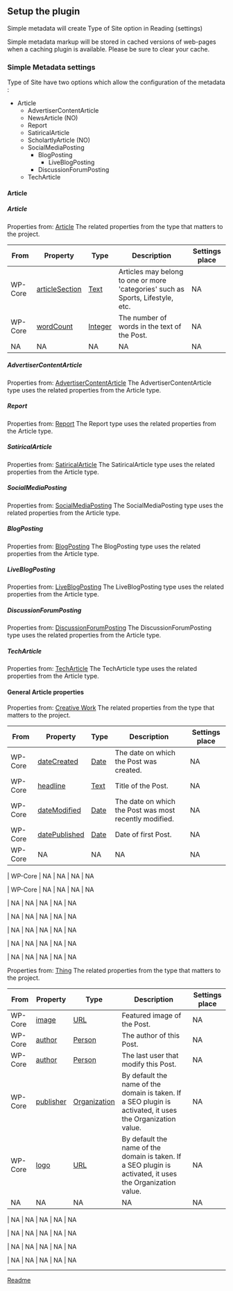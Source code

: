 ## Setup the plugin

Simple metadata will create Type of Site option in Reading (settings)

Simple metadata markup will be stored in cached versions of web-pages when a caching plugin is available. Please be sure to clear your cache.

### Simple Metadata settings
Type of Site have two options which allow the configuration of the metadata :
* Article
  * AdvertiserContentArticle
  * NewsArticle (NO)
  * Report
  * SatiricalArticle
  * ScholartlyArticle (NO)
  * SocialMediaPosting
    * BlogPosting
      * LiveBlogPosting
    * DiscussionForumPosting
  * TechArticle

#### Article

##### Article

Properties from: [Article](https://schema.org/Article "https://schema.org/Article")
The related properties from the type that matters to the project.

| From | Property | Type | Description | Settings place |
| ----------- | ------------ | -------- | --------------- | --------------------------------------
| WP-Core | [articleSection](https://schema.org/articleSection) | [Text](https://schema.org/Text) | Articles may belong to one or more 'categories' such as Sports, Lifestyle, etc. | NA
| WP-Core | [wordCount](https://schema.org/wordCount) | [Integer](https://schema.org/Integer) | 	The number of words in the text of the Post. | NA
| NA | NA | NA | NA | NA




##### AdvertiserContentArticle

Properties from: [AdvertiserContentArticle](https://schema.org/AdvertiserContentArticle "https://schema.org/AdvertiserContentArticle")
The AdvertiserContentArticle type uses the related properties from the Article type.

##### Report

Properties from: [Report](https://schema.org/Report "https://schema.org/Report")
The Report type uses the related properties from the Article type.

##### SatiricalArticle

Properties from: [SatiricalArticle](https://schema.org/SatiricalArticle "https://schema.org/SatiricalArticle")
The SatiricalArticle type uses the related properties from the Article type.

##### SocialMediaPosting

Properties from: [SocialMediaPosting](https://schema.org/SocialMediaPosting "https://schema.org/SocialMediaPosting")
The SocialMediaPosting type uses the related properties from the Article type.

##### BlogPosting

Properties from: [BlogPosting](https://schema.org/BlogPosting "https://schema.org/BlogPosting")
The BlogPosting type uses the related properties from the Article type.

##### LiveBlogPosting

Properties from: [LiveBlogPosting](https://schema.org/LiveBlogPosting "https://schema.org/LiveBlogPosting")
The LiveBlogPosting type uses the related properties from the Article type.

##### DiscussionForumPosting

Properties from: [DiscussionForumPosting](https://schema.org/DiscussionForumPosting "https://schema.org/DiscussionForumPosting")
The DiscussionForumPosting type uses the related properties from the Article type.

##### TechArticle

Properties from: [TechArticle](https://schema.org/TechArticle "https://schema.org/TechArticle")
The TechArticle type uses the related properties from the Article type.

#### General Article properties

Properties from: [Creative Work](https://schema.org/CreativeWork "https://schema.org/CreativeWork")
The related properties from the type that matters to the project.

| From | Property | Type | Description | Settings place |
| ----------- | ------------ | -------- | --------------- | --------------------------------------
| WP-Core | [dateCreated](https://schema.org/dateCreated) | [Date](https://schema.org/Date) | The date on which the Post was created. | NA
| WP-Core | [headline](https://schema.org/headline) | [Text](https://schema.org/Text) | Title of the Post. | NA
| WP-Core | [dateModified](https://schema.org/dateModified) | [Date](https://schema.org/Date)  | The date on which the Post was most recently modified. | NA
| WP-Core | [datePublished](https://schema.org/datePublished) | [Date](https://schema.org/Date) | Date of first Post. | NA
| WP-Core | NA | NA | NA | NA

| WP-Core | NA | NA | NA | NA

| WP-Core | NA | NA | NA | NA

| NA | NA | NA | NA | NA

| NA | NA | NA | NA | NA

| NA | NA | NA | NA | NA

| NA | NA | NA | NA | NA

| NA | NA | NA | NA | NA



Properties from: [Thing](https://schema.org/Thing "https://schema.org/Thing")
The related properties from the type that matters to the project.

| From | Property | Type | Description | Settings place |
| ----------- | ------------ | -------- | --------------- | --------------------------------------
| WP-Core | [image](https://schema.org/image) | [URL](https://schema.org/URL) | Featured image of the Post. | NA
| WP-Core | [author](https://schema.org/author) | [Person](https://schema.org/Person) | The author of this Post.  | NA
| WP-Core | [author](https://schema.org/author) | [Person](https://schema.org/Person) | The last user that modify this Post.  | NA
| WP-Core | [publisher](https://schema.org/publisher) | [Organization](https://schema.org/Organization) | By default the name of the domain is taken. If a SEO plugin is activated, it uses the Organization value.  | NA
| WP-Core | [logo](https://schema.org/logo) | [URL](https://schema.org/URL) | By default the name of the domain is taken. If a SEO plugin is activated, it uses the Organization value.  | NA
| NA | NA | NA | NA | NA

| NA | NA | NA | NA | NA

| NA | NA | NA | NA | NA

| NA | NA | NA | NA | NA

| NA | NA | NA | NA | NA

---

[Readme](/Readme.md)
